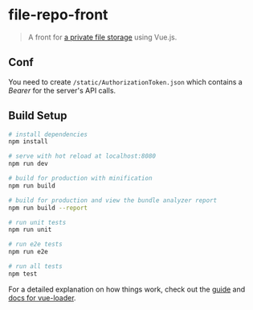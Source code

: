 # file-repo-front

> A front for [a private file storage](https://github.com/aimadtakhtoukh/filerepo) using Vue.js.

## Conf

You need to create `/static/AuthorizationToken.json` which contains a *Bearer* for the server's API calls.

## Build Setup

``` bash
# install dependencies
npm install

# serve with hot reload at localhost:8080
npm run dev

# build for production with minification
npm run build

# build for production and view the bundle analyzer report
npm run build --report

# run unit tests
npm run unit

# run e2e tests
npm run e2e

# run all tests
npm test
```

For a detailed explanation on how things work, check out the [guide](http://vuejs-templates.github.io/webpack/) and [docs for vue-loader](http://vuejs.github.io/vue-loader).
